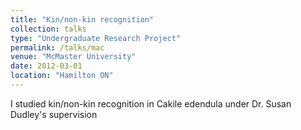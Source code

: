 ```yaml
---
title: "Kin/non-kin recognition"
collection: talks
type: "Undergraduate Research Project"
permalink: /talks/mac
venue: "McMaster University"
date: 2012-03-01
location: "Hamilton ON"
---
```


I studied kin/non-kin recognition in Cakile edendula under Dr. Susan Dudley's supervision

